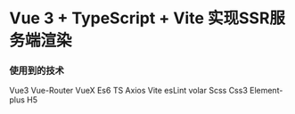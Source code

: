 # Vue 3 + TypeScript + Vite  实现SSR服务端渲染
### 使用到的技术
Vue3 Vue-Router VueX
Es6 TS Axios
Vite esLint volar
Scss Css3
Element-plus H5

